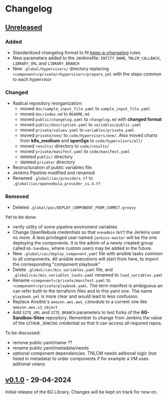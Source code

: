 # Changelog

## [Unreleased]

### Added

- Standardized changelog format to fit [keep-a-changelog](https://github.com/olivierlacan/keep-a-changelog/blob/main/CHANGELOG.md) rules.
- New parameters added to the Jenkinsfile: `ENTITY_NAME`, `TNLCM_CALLBACK`, `LIBRARY_URL` and `LIBRARY_BRANCH`
- New `.global/hypervisors/` directory replacing `<component>/private/<hypervisor>/prepare.yml` with the steps common to each hypervisor

### Changed

- Radical repository reorganization:
    - moved `doc/sample_input_file.yaml` to `sample_input_file.yaml`
    - moved `doc/index.md` to `README.md`
    - moved `public/changelog.yaml` to `changelog.md` with **changed format**
    - moved `public/description.yaml` to `variables/public.yaml`
    - moved `private/values.yaml` to `variables/private.yaml`
    - moved `private/one/` to `code/hypervisors/one/`. Also moved charts from **k8s_mediium** and **open5gs** to `code/hypervisors/all/`
    - moved `results/` directory to `code/results/`
    - moved `private/manifest.yaml` to `code/manifest.yaml`
    - deleted `public/` directory
    - deleted `private/` directory
- Restructuration of public variables file.
- Jenkins Pipeline modified and renamed
- Renamed `.global/iac/providers.tf` to `.global/iac/opennebula_provider_v1.4.tf`


### Removed
- Deleted `.global/pac/DEPLOY_COMPONENT_FROM_COMMIT.groovy`





Yet to be done:
- verify utility of some pipeline enviroment variables
- Change OpenNebula credentials so that `oneadmin` isn't the Jenkins user no more.
A less privileged user named `jenkins-master` will be the one deploying the components.
It is the admin of a newly created group called `6G-Sandbox`, where custom users may be added in the future.
- New `.global/cac/deploy_component.yaml` file with ansible tasks common to all components.
All ansible executions will start from here, to import the corresponding "component playbook"
- Delete `.global/cac/mix_variables.yaml` file, and `.global/cac/mix_variables_tasks.yaml` renamed to `load_variables.yaml`
- Rename `<component>/private/manifest.yaml` to `<component>/private/playbook.yaml`.
The term manifest is ambiguous an can refer both to the terraform files and to this yaml one.
The name `playbook.yml` is more clear and would lead to less confusion.
- Replace Ansible's `amazon.aws.aws_s3`module to a current one like `amazon.aws.s3_object`
- Add `SITE_URL` and `SITE_BRANCH` parameters to test forks of the **6G-Sandbox-Sites** repository. 
Remember to change from Jenkins the value of the `GITHUB_JENKINS` credential so that it can access all required repos.



To be discussed:
- remove public.yaml/name ??
- rename public.yaml/metadata/needs
- optional component dependencies. TNLCM needs aditional logic (not listed in metadata) to order components if for example a VM uses aditional vxlans



## [v0.1.0] - 29-04-2024

Initial release of the 6G Library. Changes will be kept on track for now on.


<!-- Change latest version value at every release -->
[unreleased]: https://github.com/6G-SANDBOX/6G-Library/compare/v0.1.0...HEAD
<!--
Format for next release
[v0.1.1]: https://github.com/6G-SANDBOX/6G-Library/compare/v0.1.0...v0.1.1
-->
[v0.1.0]: https://github.com/6G-SANDBOX/6G-Library/releases/tag/v0.1.0


<!--
FIELDS PER VERSION:

### Added

- New features

### Changed

- Changes in existing functionality

### Deprecated

- Soon-to-be removed features

### Removed

- Removed features

### Fixed

- Bug fixes

### Security

- Vulnerability warnings
-->